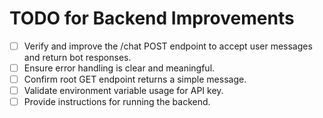 # TODO for Backend Improvements

- [ ] Verify and improve the /chat POST endpoint to accept user messages and return bot responses.
- [ ] Ensure error handling is clear and meaningful.
- [ ] Confirm root GET endpoint returns a simple message.
- [ ] Validate environment variable usage for API key.
- [ ] Provide instructions for running the backend.
